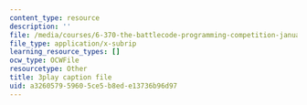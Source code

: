 ```yaml
---
content_type: resource
description: ''
file: /media/courses/6-370-the-battlecode-programming-competition-january-iap-2013/a326057959605ce5b8ede13736b96d97_BLExWo9Empk.vtt
file_type: application/x-subrip
learning_resource_types: []
ocw_type: OCWFile
resourcetype: Other
title: 3play caption file
uid: a3260579-5960-5ce5-b8ed-e13736b96d97
---
```

